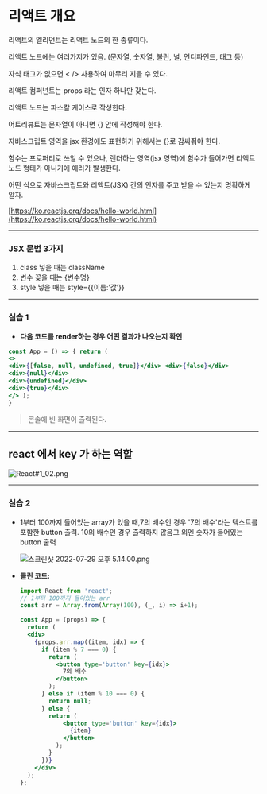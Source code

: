 # 리액트 개요

리액트의 엘리먼트는 리액트 노드의 한 종류이다.

리액트 노드에는 여러가지가 있음. (문자열, 숫자열, 불린, 널, 언디파인드, 태그 등)

자식 태그가 없으면 < /> 사용하여 마무리 지을 수 있다.

리액트 컴퍼넌트는 props 라는 인자 하나만 갖는다.

리액트 노드는 파스칼 케이스로 작성한다.

어트리뷰트는 문자열이 아니면 {} 안에 작성해야 한다.

자바스크립트 영역을 jsx 환경에도 표현하기 위해서는 {}로 감싸줘야 한다.

함수는 프로퍼티로 쓰일 수 있으나, 렌더하는 영역(jsx 영역)에 함수가 들어가면 리액트 노드 형태가 아니기에 에러가 발생한다.

어떤 식으로 자바스크립트와 리액트(JSX) 간의 인자를 주고 받을 수 있는지 명확하게 알자.

[https://ko.reactjs.org/docs/hello-world.html](https://ko.reactjs.org/docs/hello-world.html)

---

### JSX 문법 3가지

1. class 넣을 때는 className
2. 변수 꽂을 때는 {변수명}
3. style 넣을 때는 style={{이름:’값’}}

---

### 실습 1

- **다음 코드를 render하는 경우 어떤 결과가 나오는지 확인**

```jsx
const App = () => { return (
<>
<div>{[false, null, undefined, true]}</div> <div>{false}</div>
<div>{null}</div>
<div>{undefined}</div>
<div>{true}</div>
</> );
}
```

> 콘솔에 빈 화면이 출력된다.
> 

---

## react 에서 key 가 하는 역할

![React#1_02.png](https://s3-us-west-2.amazonaws.com/secure.notion-static.com/37e18f47-59e6-4ebc-a786-7b9dfad6e8b9/React1_02.png)

---

### 실습 2

- 1부터 100까지 들어있는 array가 있을 때,7의 배수인 경우 '7의 배수'라는 텍스트를 포함한 button 출력.
10의 배수인 경우 출력하지 않음그 외엔 숫자가 들어있는 button 출력
    
    ![스크린샷 2022-07-29 오후 5.14.00.png](https://s3-us-west-2.amazonaws.com/secure.notion-static.com/741bd4e1-8f94-44c2-8ae3-053c6de28cc3/_2022-07-29__5.14.00.png)
    
- **클린 코드:**
    
    ```jsx
    import React from 'react';
    // 1부터 100까지 들어있는 arr
    const arr = Array.from(Array(100), (_, i) => i+1);
    
    const App = (props) => {
      return (
      <div>
        {props.arr.map((item, idx) => {
          if (item % 7 === 0) {
            return (
              <button type='button' key={idx}>
                7의 배수
              </button>
            );
          } else if (item % 10 === 0) {
            return null;
          } else {
            return (
                <button type='button' key={idx}>
                  {item}
                </button>
              );
            }
          })}
        </div>
      );
    };
    ```
